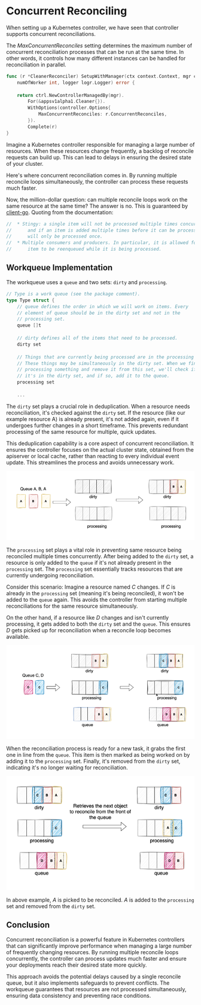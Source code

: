 # Concurrent Reconciling

When setting up a Kubernetes controller, we have seen that controller supports concurrent reconciliations.

The _MaxConcurrentReconciles_ setting determines the maximum number of concurrent reconciliation processes that can be run at the same time. In other words, it controls how many different instances can be handled for reconciliation in parallel.

```go
func (r *CleanerReconciler) SetupWithManager(ctx context.Context, mgr ctrl.Manager,
	numOfWorker int, logger logr.Logger) error {

	return ctrl.NewControllerManagedBy(mgr).
		For(&appsv1alpha1.Cleaner{}).
		WithOptions(controller.Options{
			MaxConcurrentReconciles: r.ConcurrentReconciles,
		}).
		Complete(r)
}
```

Imagine a Kubernetes controller responsible for managing a large number of resources. When these resources change frequently, a backlog of reconcile requests can build up. This can lead to delays in ensuring the desired state of your cluster.

Here's where concurrent reconciliation comes in. By running multiple reconcile loops simultaneously, the controller can process these requests much faster.

Now, the million-dollar question: can multiple reconcile loops work on the same resource at the same time? The answer is no. This is guaranteed by [client-go](https://github.com/kubernetes/client-go/blob/a57d0056dbf1d48baaf3cee876c123bea745591f/util/workqueue/queue.go#L65). Quoting from the documentation:

```go
//  * Stingy: a single item will not be processed multiple times concurrently,
//      and if an item is added multiple times before it can be processed, it
//      will only be processed once.
//  * Multiple consumers and producers. In particular, it is allowed for an
//      item to be reenqueued while it is being processed.
```

## Workqueue Implementation

The workqueue uses a `queue` and two sets: `dirty` and `processing`.

```go
// Type is a work queue (see the package comment).
type Type struct {
	// queue defines the order in which we will work on items. Every
	// element of queue should be in the dirty set and not in the
	// processing set.
	queue []t

	// dirty defines all of the items that need to be processed.
	dirty set

	// Things that are currently being processed are in the processing set.
	// These things may be simultaneously in the dirty set. When we finish
	// processing something and remove it from this set, we'll check if
	// it's in the dirty set, and if so, add it to the queue.
	processing set

	...
```

The `dirty` set plays a crucial role in deduplication. When a resource needs reconciliation, it's checked against the `dirty` set. If the resource (like our example resource A) is already present, it's not added again, even if it undergoes further changes in a short timeframe. This prevents redundant processing of the same resource for multiple, quick updates.

This deduplication capability is a core aspect of concurrent reconciliation. It ensures the controller focuses on the actual cluster state, obtained from the apiserver or local cache, rather than reacting to every individual event update. This streamlines the process and avoids unnecessary work.

<p align="center">
  <img alt="Queueing to Dirty Set" src="assets/queueing_to_dirty_set.png" width="600"/>
</p>

The `processing` set plays a vital role in preventing same resource being reconciled multiple times concurrently. After being added to the `dirty` set, a resource is only added to the `queue` if it's not already present in the `processing` set. The `processing` set essentially tracks resources that are currently undergoing reconciliation.

Consider this scenario: Imagine a resource named _C_ changes. If _C_ is already in the `processing` set (meaning it's being reconciled), it won't be added to the `queue` again. This avoids the controller from starting multiple reconciliations for the same resource simultaneously.

On the other hand, if a resource like _D_ changes and isn't currently processing, it gets added to both the `dirty` set and the `queue`. This ensures _D_ gets picked up for reconciliation when a reconcile loop becomes available.

<p align="center">
  <img alt="Add to Queue" src="assets/add_to_queue.png" width="600"/>
</p>

When the reconciliation process is ready for a new task, it grabs the first one in line from the `queue`. This item is then marked as being worked on by adding it to the `processing` set. Finally, it's removed from the `dirty` set, indicating it's no longer waiting for reconciliation.

<p align="center">
  <img alt="Add to Queue" src="assets/pick_next_resource_to_reconcile.png" width="600"/>
</p>

In above example, _A_ is picked to be reconciled. _A_ is added to the `processing` set and removed from the `dirty` set.

## Conclusion

Concurrent reconciliation is a powerful feature in Kubernetes controllers that can significantly improve performance when managing a large number of frequently changing resources. By running multiple reconcile loops concurrently, the controller can process updates much faster and ensure your deployments reach their desired state more quickly.

This approach avoids the potential delays caused by a single reconcile queue, but it also implements safeguards to prevent conflicts. The workqueue guarantees that resources are not processed simultaneously, ensuring data consistency and preventing race conditions.
